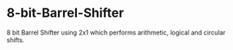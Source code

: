 # 8-bit-Barrel-Shifter
8 bit Barrel Shifter using 2x1 which performs arithmetic, logical and circular shifts.
